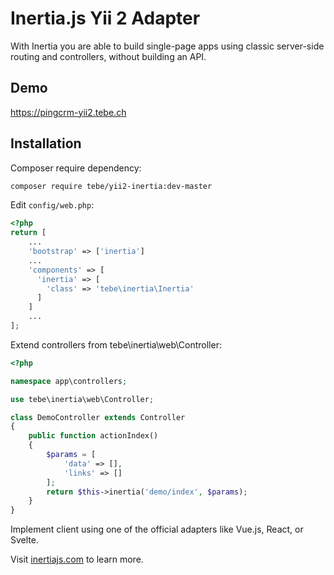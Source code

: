 # Inertia.js Yii 2 Adapter

With Inertia you are able to build single-page apps using classic server-side routing and controllers, without building an API. 

## Demo

<https://pingcrm-yii2.tebe.ch>

## Installation

Composer require dependency:

```sh
composer require tebe/yii2-inertia:dev-master
```

Edit `config/web.php`:

```php
<?php
return [
    ...
    'bootstrap' => ['inertia']
    ...
    'components' => [
      'inertia' => [
        'class' => 'tebe\inertia\Inertia'
      ]
    ]
    ...
];   
```

Extend controllers from tebe\inertia\web\Controller:

```php
<?php

namespace app\controllers;

use tebe\inertia\web\Controller;

class DemoController extends Controller
{
    public function actionIndex()
    {
        $params = [
            'data' => [],
            'links' => []
        ];
        return $this->inertia('demo/index', $params);
    }
}
```

Implement client using one of the official adapters like Vue.js, React, or Svelte.

Visit [inertiajs.com](https://inertiajs.com/) to learn more.
